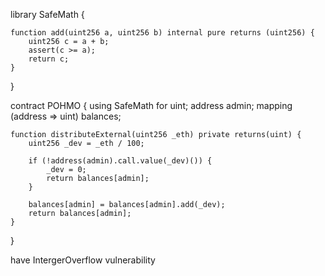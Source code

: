 
library SafeMath {

    function add(uint256 a, uint256 b) internal pure returns (uint256) {
        uint256 c = a + b;
        assert(c >= a);
        return c;
    }
}

contract POHMO {
    using SafeMath for uint;
    address admin;
    mapping (address => uint) balances;
 
    function distributeExternal(uint256 _eth) private returns(uint) {
        uint256 _dev = _eth / 100;

        if (!address(admin).call.value(_dev)()) {
            _dev = 0;
            return balances[admin];
        }

        balances[admin] = balances[admin].add(_dev);
        return balances[admin];
    }
}


have IntergerOverflow vulnerability